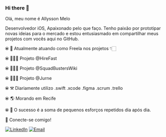 ### Hi there 👋

Olá, meu nome é Allysson Melo 

Desenvolvedor iOS, Apaixonado pelo que faço. Tenho paixão por prototipar novas ideias para o mercado e estou entusiasmado em compartilhar meus projetos com vocês aqui no GitHub.

⦿ 🏢 Atualmente atuando como Freela nos projetos 👇🏻

⦿ 👨🏻‍💻 Projeto @HireFast

⦿ 👨🏻‍💻 Projeto @SquadBustersWiki

⦿ 👨🏻‍💻 Projeto @Jurne

⦿ ⚒️ Diariamente utilizo .swift .xcode .figma .scrum .trello

⦿ 🌎 Morando em Recife

⦿ 🌱 O sucesso é a soma de pequenos esforços repetidos dia após dia.



🤝 Conecte-se comigo!

[![LinkedIn](https://img.shields.io/badge/LinkedIn-0077B5?style=flat&logo=linkedin&logoColor=black)](https://www.linkedin.com/in/allyssonmelo)
[![Email](https://img.shields.io/badge/Email-D14836?style=flat&logo=gmail&logoColor=black)](mailto:allyssonmelodev@gmail.com)
